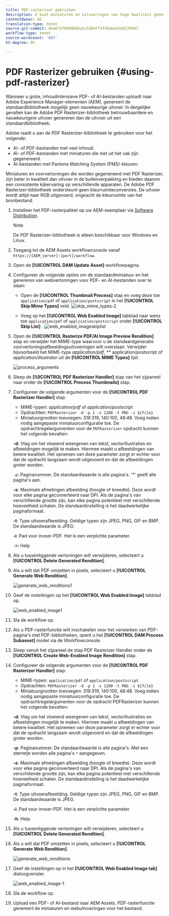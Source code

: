 ```yaml
---
title: PDF-rasterizer gebruiken
description: U kunt miniaturen en uitvoeringen van hoge kwaliteit genereren met de Adobe PDF Rasterizer-bibliotheek.
contentOwner: AG
translation-type: tm+mt
source-git-commit: dea673f8999656a5c5364f74f45eba41dd17b947
workflow-type: tm+mt
source-wordcount: '687'
ht-degree: 0%

---
```



# PDF Rasterizer gebruiken {#using-pdf-rasterizer}

Wanneer u grote, inhoudintensieve PDF- of AI-bestanden uploadt naar Adobe Experience Manager-elementen (AEM), genereert de standaardbibliotheek mogelijk geen nauwkeurige uitvoer. In dergelijke gevallen kan de Adobe PDF Rasterizer-bibliotheek betrouwbaardere en nauwkeurigere uitvoer genereren dan de uitvoer uit een standaardbibliotheek.

Adobe raadt u aan de PDF Rasterizer-bibliotheek te gebruiken voor het volgende:

* AI- of PDF-bestanden met veel inhoud.
* AI- of PDF-bestanden met miniaturen die niet uit het vak zijn gegenereerd.
* AI-bestanden met Pantone Matching System (PMS)-kleuren.

Miniaturen en voorvertoningen die worden gegenereerd met PDF Rasterizer, zijn beter in kwaliteit dan uitvoer in de buitenverpakking en bieden daarom een consistente kijkervaring op verschillende apparaten. De Adobe PDF Rasterizer-bibliotheek ondersteunt geen kleurruimteconversies. De uitvoer wordt altijd naar RGB uitgevoerd, ongeacht de kleurruimte van het bronbestand.

1. Installeer het PDF-rasterpakket op uw AEM-exemplaar via [Software Distribution](https://experience.adobe.com/#/downloads/content/software-distribution/en/aem.html?package=/content/software-distribution/en/details.html/content/dam/aem/public/adobe/packages/cq640/product/assets/aem-assets-pdf-rasterizer-pkg).

   >[!NOTE]
   >
   >De PDF Rasterizer-bibliotheek is alleen beschikbaar voor Windows en Linux.

1. Toegang tot de AEM Assets workflowconsole vanaf `https://[AEM_server]:[port]/workflow`.
1. Open de **[!UICONTROL DAM Update Asset]** workflowpagina.
1. Configureer de volgende opties om de standaardminiatuur en het genereren van webvertoningen voor PDF- en AI-bestanden over te slaan:

   * Open de **[!UICONTROL Thumbnail Process]** stap en voeg deze toe `application/pdf` of `application/postscript` in het **[!UICONTROL Skip Mime Types]** veld.
   ![skip_mime_types-2](assets/skip_mime_types-2.png)

   * Voeg op het **[!UICONTROL Web Enabled Image]** tabblad naar wens toe `application/pdf` of `application/postscript` onder **[!UICONTROL Skip List]** .
   ![web_enabled_imageskiplist](assets/web_enabled_imageskiplist.png)

1. Open de **[!UICONTROL Rasterize PDF/AI Image Preview Rendition]** stap en verwijder het MIME-type waarvoor u de standaardgeneratie voorvertoningsafbeeldingsuitvoeringen wilt overslaan. Verwijder bijvoorbeeld het MIME-type *application/pdf*, ** application/postscript of *application/illustrator* uit de **[!UICONTROL MIME Types]** lijst.

   ![process_arguments](assets/process_arguments.png)

1. Sleep de **[!UICONTROL PDF Rasterizer Handler]** stap van het zijpaneel naar onder de **[!UICONTROL Process Thumbnails]** stap.
1. Configureer de volgende argumenten voor de **[!UICONTROL PDF Rasterizer Handler]** stap:

   * MIME-typen: *application/pdf* of *application/postscript*
   * Opdrachten: `PDFRasterizer -d -p 1 -s 1280 -t PNG -i ${file}`
   * Miniatuurgrootten toevoegen: 319:319, 140:100, 48:48. Voeg indien nodig aangepaste miniatuurconfiguratie toe.
   De opdrachtregelargumenten voor de `PDFRasterizer` opdracht kunnen het volgende bevatten:

   **-d**: Vlag om het vloeiend weergeven van tekst, vectorillustraties en afbeeldingen mogelijk te maken. Hiermee maakt u afbeeldingen van betere kwaliteit. Het opnemen van deze parameter zorgt er echter voor dat de opdracht langzaam wordt uitgevoerd en dat de afbeeldingen groter worden.

   `-p`: Paginanummer. De standaardwaarde is alle pagina&#39;s. &#39;*&#39; geeft alle pagina&#39;s aan.

   **-s**: Maximale afmetingen afbeelding (hoogte of breedte). Deze wordt voor elke pagina geconverteerd naar DPI. Als de pagina&#39;s van verschillende grootte zijn, kan elke pagina potentieel met verschillende hoeveelheid schalen. De standaardinstelling is het daadwerkelijke paginaformaat.

   **-t**: Type uitvoerafbeelding. Geldige typen zijn JPEG, PNG, GIF en BMP. De standaardwaarde is JPEG.

   **-i**: Pad voor invoer-PDF. Het is een verplichte parameter.

   `-h`: Help

1. Als u tussenliggende vertoningen wilt verwijderen, selecteert u **[!UICONTROL Delete Generated Rendition]**.
1. Als u wilt dat PDF omzetten in pixels, selecteert u **[!UICONTROL Generate Web Rendition]**.

   ![generate_web_renditions1](assets/generate_web_renditions1.png)

1. Geef de instellingen op het **[!UICONTROL Web Enabled Image]** tabblad op.

   ![web_enabled_image1](assets/web_enabled_image1.png)

1. Sla de workflow op.
1. Als u PDF-rasterfunctie wilt inschakelen voor het verwerken van PDF-pagina&#39;s met PDF-bibliotheken, opent u het **[!UICONTROL DAM Process Subasset]** model via de Workflowconsole.
1. Sleep vanuit het zijpaneel de stap PDF Rasterizer Handler onder de **[!UICONTROL Create Web-Enabled Image Rendition]** stap.
1. Configureer de volgende argumenten voor de **[!UICONTROL PDF Rasterizer Handler]** stap:

   * MIME-typen: `application/pdf` of `application/postscript`
   * Opdrachten: `PDFRasterizer -d -p 1 -s 1280 -t PNG -i ${file}`
   * Miniatuurgrootten toevoegen: 319:319, 140:100, 48:48. Voeg indien nodig aangepaste miniatuurconfiguratie toe.
   De opdrachtregelargumenten voor de opdracht PDFRasterizer kunnen het volgende bevatten:

   **-d**: Vlag om het vloeiend weergeven van tekst, vectorillustraties en afbeeldingen mogelijk te maken. Hiermee maakt u afbeeldingen van betere kwaliteit. Het opnemen van deze parameter zorgt er echter voor dat de opdracht langzaam wordt uitgevoerd en dat de afbeeldingen groter worden.

   **-p**: Paginanummer. De standaardwaarde is alle pagina&#39;s. Met een sterretje worden alle pagina&#39;s `*` aangegeven.

   **-s**: Maximale afmetingen afbeelding (hoogte of breedte). Deze wordt voor elke pagina geconverteerd naar DPI. Als de pagina&#39;s van verschillende grootte zijn, kan elke pagina potentieel met verschillende hoeveelheid schalen. De standaardinstelling is het daadwerkelijke paginaformaat.

   **-t**: Type uitvoerafbeelding. Geldige typen zijn JPEG, PNG, GIF en BMP. De standaardwaarde is JPEG.

   **-i**: Pad voor invoer-PDF. Het is een verplichte parameter.

   **-h**: Help

1. Als u tussenliggende vertoningen wilt verwijderen, selecteert u **[!UICONTROL Delete Generated Rendition]**.
1. Als u wilt dat PDF omzetten in pixels, selecteert u **[!UICONTROL Generate Web Rendition]**.

   ![generate_web_renditions](assets/generate_web_renditions.png)

1. Geef de instellingen op in het **[!UICONTROL Web Enabled Image tab]** dialoogvenster.

   ![web_enabled_image-1](assets/web_enabled_image-1.png)

1. Sla de workflow op.
1. Upload een PDF- of AI-bestand naar AEM Assets. PDF-rasterfunctie genereert de miniaturen en webuitvoeringen voor het bestand.
